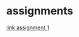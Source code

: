 # assignments
[link assignment 1](https://github.com/hilderademaker/assignments/blob/master/Assignment_week_2.ipynb)
